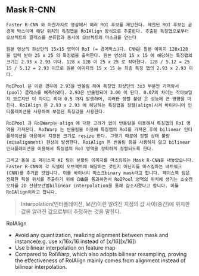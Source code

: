 ## Mask R-CNN

	Faster R-CNN 와 마찬가지로 영상에서 여러 ROI 후보를 제안한다. 제안된 ROI 후보는 곧 경계 박스이며 해당 위치의 특징맵을 RoIAlign 방식으로 추출한다. 추출된 특징맵으로부터 오브젝트의 클래스를 분류함과 동시에 오브젝트의 마스크를 얻는다

	원본 영상의 좌상단의 15x15 영역이 RoI (= 경계박스)다. CNN은 원본 이미지 128x128 을 입력 받아 25 x 25 의 특징맵을 출력한다. 원본 영상의 15 x 15 에 해당하는 특징맵의 크기는 2.93 x 2.93 이다. 128 x 128 이 25 x 25 로 작아졌다. 128 / 5.12 = 25 15 / 5.12 = 2.93 이므로 원본 이미지의 15 x 15 는 최종 특징 맵의 2.93 x 2.93 이다.

	RoIPool 은 이런 경우에 2.93을 반올림 하여 특징맵 좌상단의 3x3 부분만 가져와서(pool) 클래스를 예측하였다. 2.93은 반올림되어 3.00 이 된다. 0.07의 차이는 작아보일지 모르지만 이 차이는 최대 0.5 까지 발생하며, 이러한 정렬 불량 은 성능에 큰 영향을 미친다. RoIAlign 은 2.93 x 2.93 에 해당하는 특징맵을 정렬(align)시켜 바이리니어 인터폴레이션을 사용하여 보정된 특징값을 사용한다.

	RoIPool 과 RoIWarp는 align 에 대한 고려가 없이 반올림을 이용해서 특징맵의 RoI 영역을 가져온다. RoIWarp 는 반올림을 이용해 특징맵의 RoI를 가져온 후에 bilinear 인터폴레이션을 이용해서 지정된 크기로 resize 한다. 그렇기 때문에 정렬 상태 불량(misalignment) 현상이 발생한다. RoiAlign 은 반올림 등을 사용하지 않고 bilinear 인터폴레이션을 이용해서 특징맵의 RoI 영역을 정확하게 정렬되도록 한다.

	그리고 올해 초 페이스북 AI 팀이 분할된 이미지를 마스킹하는 Mask R-CNN을 내놓았습니다. Faster R-CNN에 각 픽셀이 오브젝트에 해당하는 것인지 아닌지를 마스킹하는 네트워크(CNN)를 추가한 것입니다. 이를 바이너리 마스크binary mask라고 합니다. 페이스북 팀은 정확한 픽셀 위치를 추출하기 위해 CNN을 통과하면서 RoIPool 영역의 위치에 생기는 소숫점 오차를 2D 선형보간법bilinear interpolation을 통해 감소시켰다고 합니다. 이를 RoIAlign이라고 합니다.

> Interpolation(인터폴레이션, 보간)이란 알려진 지점의 값 사이(중간)에 위치한 값을 알려진 값으로부터 추정하는 것을 말한다.

RoIAlign
* Avoid any quantization, realizing alignment between mask and instance(e.g. use x/16x/16 instead of [x/16][x/16])
* Use bilinear interpolation on feature map
* Compared to RoIWarp, which also adopts bilinear resampling, proving the effectiveness of RoIAlign mainly comes from alignment instead of bilinear interpolation.
